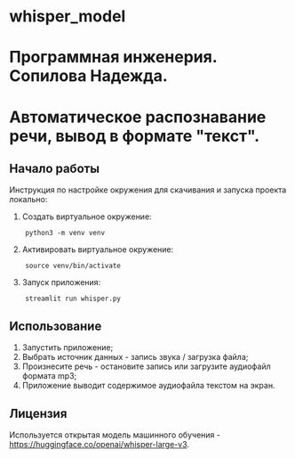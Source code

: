# whisper_model
# Программная инженерия. Сопилова Надежда.
# Автоматическое распознавание речи, вывод в формате "текст".

## Начало работы
Инструкция по настройке окружения для скачивания и запуска проекта локально:
1) Создать виртуальное окружение:
```
    python3 -m venv venv
```
2) Активировать виртуальное окружение:
```
    source venv/bin/activate
```
3) Запуск приложения:
```
    streamlit run whisper.py
```
## Использование
1.	Запустить приложение;
2.	Выбрать источник данных - запись звука / загрузка файла;
3.  Произнесите речь - остановите запись или загрузите аудиофайл формата mp3;
4.  Приложение выводит содержимое аудиофайла текстом на экран.
 
## Лицензия
Используется открытая модель машинного обучения - https://huggingface.co/openai/whisper-large-v3.
